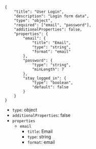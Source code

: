 ```
{
    "title": "User Login",
    "description": "Login form data",
    "type": "object",
    "required": ["email", "password"],
    "additionalProperties": false,
    "properties": {
        "email": {
            "title": "Email",
            "type": "string",
            "format": "email"
        },
        "password": {
            "type": "string",
            "minLength": 7
        },
        "stay_logged_in": {
            "type": "boolean",
            "default": false
        }
    }
}
```

* `type`: object
* `additionalProperties`: false
* `properties`
  * `email`
    * `title`: Email
    * `type`: string
    * `format`: email
